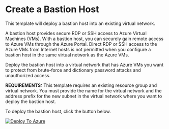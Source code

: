 # Create a Bastion Host

This template will deploy a bastion host into an existing virtual network. 

A bastion host provides secure RDP or SSH access to Azure Virtual Machines (VMs). With a bastion host,
you can securely gain remote access to Azure VMs through the Azure Portal. Direct RDP or SSH access to the Azure VMs 
from Internet hosts is not permitted when you configure a bastion host in the same virtual network as the Azure VMs.

Deploy the bastion host into a virtual network that has Azure VMs you want to protect from 
brute-force and dictionary password attacks and unauthorized access. 

**REQUIREMENTS:** This template requires an existing resource group and virtual network. You must provide the name for the virtual network
and the address prefix for the new subnet in the virtual network where you want to deploy the bastion host.

To deploy the bastion host, click the button below.

[![Deploy To Azure](https://raw.githubusercontent.com/az140mp/azure-quickstart-templates/master/1-CONTRIBUTION-GUIDE/images/deploytoazure.svg?sanitize=true)](https://portal.azure.com/#create/Microsoft.Template/uri/https%3A%2F%2Fraw.githubusercontent.com%2FLODSContent%2FChallengeLabs_Resources%2Fmaster%2FARMTemplates%2FCreateBastionHost%2FcreateBastionHost.json)
